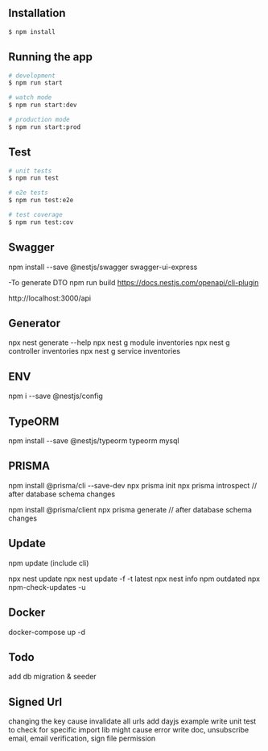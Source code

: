 ## Installation

```bash
$ npm install
```

## Running the app

```bash
# development
$ npm run start

# watch mode
$ npm run start:dev

# production mode
$ npm run start:prod
```

## Test

```bash
# unit tests
$ npm run test

# e2e tests
$ npm run test:e2e

# test coverage
$ npm run test:cov
```

## Swagger

npm install --save @nestjs/swagger swagger-ui-express

-To generate DTO
npm run build
https://docs.nestjs.com/openapi/cli-plugin

http://localhost:3000/api


## Generator
npx nest generate --help
npx nest g module inventories
npx nest g controller inventories
npx nest g service inventories


## ENV
npm i --save @nestjs/config


## TypeORM
npm install --save @nestjs/typeorm typeorm mysql


## PRISMA
npm install @prisma/cli --save-dev
npx prisma init
npx prisma introspect // after database schema changes

npm install @prisma/client
npx prisma generate // after database schema changes


## Update
npm update (include cli)
<!-- npx @nestjs/cli update -->
npx nest update <!-- local -->
npx nest update -f -t latest <!-- local -->
npx nest info
npm outdated
npx npm-check-updates -u


## Docker
docker-compose up -d


## Todo
add db migration & seeder


## Signed Url
changing the key cause invalidate all urls
add dayjs example
write unit test to check for specific import lib might cause error
write doc, unsubscribe email, email verification, sign file permission 
